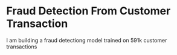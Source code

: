 # Fraud Detection From Customer Transaction
 I am building a fraud detectiong model trained on 591k customer transactions   
